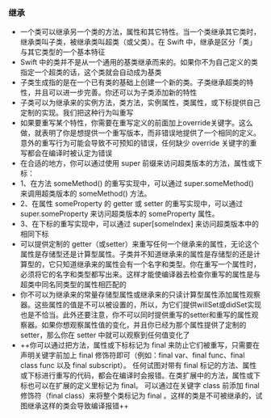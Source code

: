 ### 继承
- 一个类可以继承另一个类的方法，属性和其它特性。当一个类继承其它类时，继承类叫子类，被继承类叫超类（或父类）。在 Swift 中，继承是区分「类」与其它类型的一个基本特征
- Swift 中的类并不是从一个通用的基类继承而来的。如果你不为自己定义的类指定一个超类的话，这个类就会自动成为基类
- 子类生成指的是在一个已有类的基础上创建一个新的类。子类继承超类的特性，并且可以进一步完善。你还可以为子类添加新的特性
- 子类可以为继承来的实例方法，类方法，实例属性，类属性，或下标提供自己定制的实现。我们把这种行为叫重写
- 如果要重写某个特性，你需要在重写定义的前面加上override关键字。这么做，就表明了你是想提供一个重写版本，而非错误地提供了一个相同的定义。意外的重写行为可能会导致不可预知的错误，任何缺少 override 关键字的重写都会在编译时被认定为错误
- 在合适的地方，你可以通过使用 super 前缀来访问超类版本的方法，属性或下标：
- 1、在方法 someMethod() 的重写实现中，可以通过 super.someMethod() 来调用超类版本的 someMethod() 方法。
- 2、在属性 someProperty 的 getter 或 setter 的重写实现中，可以通过 super.someProperty 来访问超类版本的 someProperty 属性。
- 3、在下标的重写实现中，可以通过 super[someIndex] 来访问超类版本中的相同下标
- 可以提供定制的 getter（或setter）来重写任何一个继承来的属性，无论这个属性是存储型还是计算型属性。子类并不知道继承来的属性是存储型的还是计算型的，它只知道继承来的属性会有一个名字和类型。你在重写一个属性时，必须将它的名字和类型都写出来。这样才能使编译器去检查你重写的属性是与超类中同名同类型的属性相匹配的
- 你不可以为继承来的常量存储型属性或继承来的只读计算型属性添加属性观察器。这些属性的值是不可以被设置的，所以，为它们提供willSet或didSet实现也是不恰当。此外还要注意，你不可以同时提供重写的setter和重写的属性观察器。如果你想观察属性值的变化，并且你已经为那个属性提供了定制的setter，那么你在 setter 中就可以观察到任何值变化了
- ++你可以通过把方法，属性或下标标记为 final 来防止它们被重写，只需要在声明关键字前加上 final 修饰符即可（例如：final var、final func、final class func 以及 final subscript）。
任何试图对带有 final 标记的方法、属性或下标进行重写的代码，都会在编译时会报错。在类扩展中的方法，属性或下标也可以在扩展的定义里标记为 final。
可以通过在关键字 class 前添加 final 修饰符（final class）来将整个类标记为 final 。这样的类是不可被继承的，试图继承这样的类会导致编译报错++
